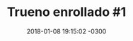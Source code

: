 ---
layout: drawing
title:  "Trueno enrollado #1"
date:   2018-01-08 19:15:02 -0300
slug: trueno_enrollado_1
material: acuarela, plumones, acrílico y rapidograph sobre papel bristol
dimensiones: 100x73 cms.
format: jpg
categories:
 - drawing

---